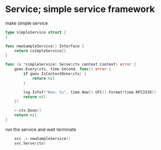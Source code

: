 # Service; simple service framework

make simple service

```go
type simpleService struct {
}

func newSampleService() Interface {
	return &simpleService{}
}

func (s *simpleService) Serve(ctx context.Context) error {
	goex.Every(ctx, time.Second, func() error {
		if goex.IsContextDone(ctx) {
			return nil
		}

		log.Infof("Now: %s", time.Now().UTC().Format(time.RFC3339))
		return nil
	})

	<-ctx.Done()
	return nil
}
```

run the service and wait terminate

```go
	svc := newSampleService()
    svc.Serve(ctx)
```
